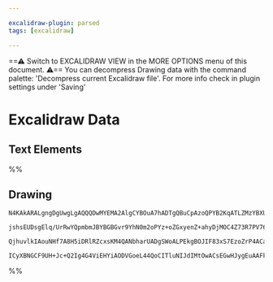 ```yaml
---

excalidraw-plugin: parsed
tags: [excalidraw]

---
```

==⚠  Switch to EXCALIDRAW VIEW in the MORE OPTIONS menu of this document. ⚠== You can decompress Drawing data with the command palette: 'Decompress current Excalidraw file'. For more info check in plugin settings under 'Saving'


# Excalidraw Data
## Text Elements
%%
## Drawing
```compressed-json
N4KAkARALgngDgUwgLgAQQQDwMYEMA2AlgCYBOuA7hADTgQBuCpAzoQPYB2KqATLZMzYBXUtiRoIACyhQ4zZAHoFAc0JRJQgEYA6bGwC2CgF7N6hbEcK4OCtptbErHALRY8RMpWdx8Q1TdIEfARcZgRmBShcZQUebQBmbQAGGjoghH0EDihmbgBtAF1+CFw4OABlKKhxVFAwSHUMmogiZWlU+oZCBAoAIVxsAGtlUmEOYgBhNnw2Um4IAGIAMxXV

jshsEUDsgElq/UrRwYQpmbmJBYBGBGvr9YhN0m2oPYz+oZGxyenZ+ahyDjMOC4Z73R7PV76ABihHw+EqMGC80EHjBWyyL32hzYxwA6iR1Nw+OANujdlj/jiEAikRIUSQ0U8MZCAErCNoccK5NCXfikpnkjIAeWB2DUMG4lySST5DzJmIyUM4UChuH0sIlaAArLLwcz9krsuVCEYajwZSS5QKFfoACpYKAAQVaXAkwSWUEZEIpIKdTzYFEkIWI3A4

QjhuvlkIAouNHf7A8H5iDRlRZcxsKM4QANbharUADgSWoALPEkgBOJIF83xS7EzoZrP4ACa3HiAHYO9oSx2AGxJDslniXAsdnWWoxsAzcOqdegEIQ1S4kgC+ketrK+nOY3PQoyE43uIxIxtNofD+FlJ++Z1nJMgvWmIYuEwrb7f60gLIQynDIPmBZowAERAkCIDXDdnmxY4RSgdhAQvCNLTgQIzGEZgAHFSFPE0ajDZDOiWchMh/cYmEIDhlHvep

ICyXBNGCF9UH+Jc+Q2Ig4G4ViEHYiAODVGoeL44QoCITluNIJdIMtOwACsEGwHJygEuAAFk2GIBBYwYpjuCWAgwnAdc6CWWFwlnVcQFXIA==
```
%%